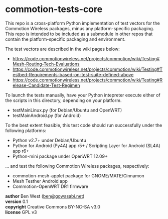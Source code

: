 commotion-tests-core
====================

This repo is a cross-platform Python implementation of test vectors for the Commotion Wireless packages, minus any platform-specific packaging.  This repo is intended to be included as a submodule in other repos that contain the platform-specific packaging and environment.

The test vectors are described in the wiki pages below:

* https://code.commotionwireless.net/projects/commotion/wiki/Testing#Mesh-Routing-Tech-Evaluations
* https://code.commotionwireless.net/projects/commotion/wiki/Testing#Testbed-Requirements-based-on-test-suite-defined-above
* https://code.commotionwireless.net/projects/commotion/wiki/Testing#Release-Candidate-Test-Regimen

To launch the tests manually, have your Python intepreter execute either of the scripts in this directory, depending on your platform.

* testMainLinux.py (for Debian/Ubuntu and OpenWRT)
* testMainAndroid.py (for Android)

To the best extent feasible, this test code should run successfully under the following platforms:

* Python v2.7+ under Debian/Ubuntu
* Python for Android (Py4A) app r5+ / Scripting Layer for Android (SL4A) app r6+
* Python-mini package under OpenWRT 12.09+

... and test the following Commotion Wireless packages, respectively:

* commotion-mesh-applet package for GNOME/MATE/Cinnamon
* Mesh Testher Android app
* Commotion-OpenWRT DR1 firmware

__author__ Ben West (ben@gowasabi.net)<br/>
__version__ 0.1<br/>
__copyright__ Creative Commons BY-NC-SA v3.0<br/>
__license__ GPL v3<br/>
